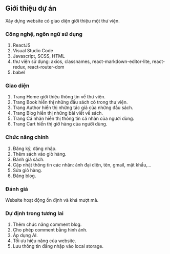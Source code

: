 ## Giới thiệu dự án
  Xây dựng website có giao diện giới thiệu một thư viện.

### Công nghệ, ngôn ngữ sử dụng
  1. ReactJS
  2. Visual Studio Code
  3. Javascript, SCSS, HTML
  4. thư viện sử dụng: axios, classnames, react-markdown-editor-lite, react-redux,
     react-router-dom
  5. babel

### Giao diện
  1. Trang Home giới thiệu thông tin về thư viện.
  2. Trang Book hiển thị những đầu sách có trong thư viện.
  3. Trang Author hiển thị những tác giả của những đầu sách.
  4. Trang Blog hiển thị những bài viết về sách.
  5. Trang Cá nhân hiển thị thông tin cá nhân của người dùng.
  6. Trang Cart hiển thị giở hàng của người dùng.

### Chức năng chính
  1. Đăng ký, đăng nhập.
  2. Thêm sách vào giỏ hàng.
  3. Đánh giá sách.
  4. Cập nhật thông tin các nhân: ảnh đại diện, tên, gmail, mật khẩu,...
  5. Sửa giỏ hàng.
  6. Đăng blog.

### Đánh giá
  Website hoạt động ổn định và khá mượt mà.

### Dự định trong tương lai
  1. Thêm chức năng comment blog.
  2. Cho phép comment bằng hình ảnh.
  3. Áp dụng AI.
  4. Tối ưu hiệu năng của website.
  5. Lưu thông tin đăng nhập vào local storage.
